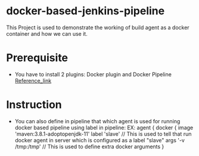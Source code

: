 # docker-based-jenkins-pipeline

This Project is used to demonstrate the working of build agent as a docker container and how we can use it.

# Prerequisite
- You have to install 2 plugins: Docker plugin and Docker Pipeline [Reference_link](https://stackoverflow.com/questions/62253474/jenkins-invalid-agent-type-docker-specified-must-be-one-of-any-label-none)

# Instruction
- You can also define in pipeline that which agent is used for running docker based pipeline using label in pipeline:
EX:
agent {
    docker {
        image 'maven:3.8.1-adoptopenjdk-11'
        label 'slave' // This is used to tell that run docker agent in server which is configured as a label "slave"
        args  '-v /tmp:/tmp' // This is used to define extra docker arguments
    }

